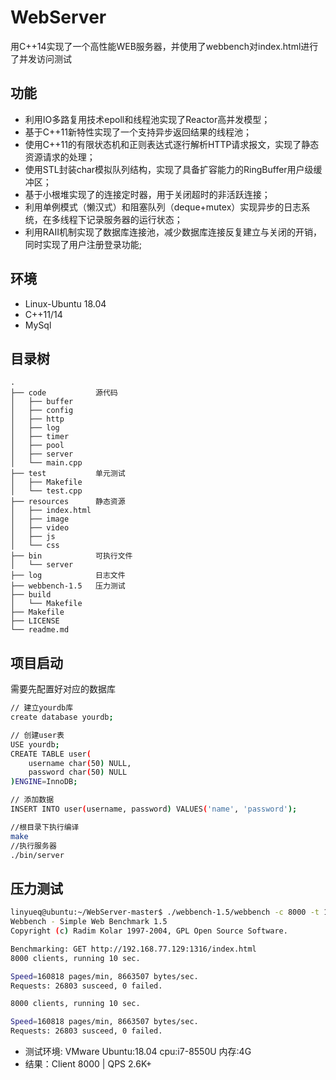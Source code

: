 # WebServer
用C++14实现了一个高性能WEB服务器，并使用了webbench对index.html进行了并发访问测试

## 功能
* 利用IO多路复用技术epoll和线程池实现了Reactor高并发模型；
* 基于C++11新特性实现了一个支持异步返回结果的线程池；
* 使用C++11的有限状态机和正则表达式逐行解析HTTP请求报文，实现了静态资源请求的处理；
* 使用STL封装char模拟队列结构，实现了具备扩容能力的RingBuffer用户级缓冲区；
* 基于小根堆实现了的连接定时器，用于关闭超时的非活跃连接；
* 利用单例模式（懒汉式）和阻塞队列（deque+mutex）实现异步的日志系统，在多线程下记录服务器的运行状态；
* 利用RAII机制实现了数据库连接池，减少数据库连接反复建立与关闭的开销，同时实现了用户注册登录功能;

## 环境
* Linux-Ubuntu 18.04
* C++11/14
* MySql

## 目录树
```
.
├── code           源代码
│   ├── buffer
│   ├── config
│   ├── http
│   ├── log
│   ├── timer
│   ├── pool
│   ├── server
│   └── main.cpp
├── test           单元测试
│   ├── Makefile
│   └── test.cpp
├── resources      静态资源
│   ├── index.html
│   ├── image
│   ├── video
│   ├── js
│   └── css
├── bin            可执行文件
│   └── server
├── log            日志文件
├── webbench-1.5   压力测试
├── build          
│   └── Makefile
├── Makefile
├── LICENSE
└── readme.md
```


## 项目启动
需要先配置好对应的数据库
```bash
// 建立yourdb库
create database yourdb;

// 创建user表
USE yourdb;
CREATE TABLE user(
    username char(50) NULL,
    password char(50) NULL
)ENGINE=InnoDB;

// 添加数据
INSERT INTO user(username, password) VALUES('name', 'password');
```

```bash
//根目录下执行编译
make
//执行服务器
./bin/server
```

## 压力测试
```bash
linyueq@ubuntu:~/WebServer-master$ ./webbench-1.5/webbench -c 8000 -t 10 http://192.168.77.129:1316/index.html
Webbench - Simple Web Benchmark 1.5
Copyright (c) Radim Kolar 1997-2004, GPL Open Source Software.

Benchmarking: GET http://192.168.77.129:1316/index.html
8000 clients, running 10 sec.

Speed=160818 pages/min, 8663507 bytes/sec.
Requests: 26803 susceed, 0 failed.

8000 clients, running 10 sec.

Speed=160818 pages/min, 8663507 bytes/sec.
Requests: 26803 susceed, 0 failed.
```

* 测试环境: VMware Ubuntu:18.04 cpu:i7-8550U 内存:4G 
* 结果：Client 8000 | QPS 2.6K+
